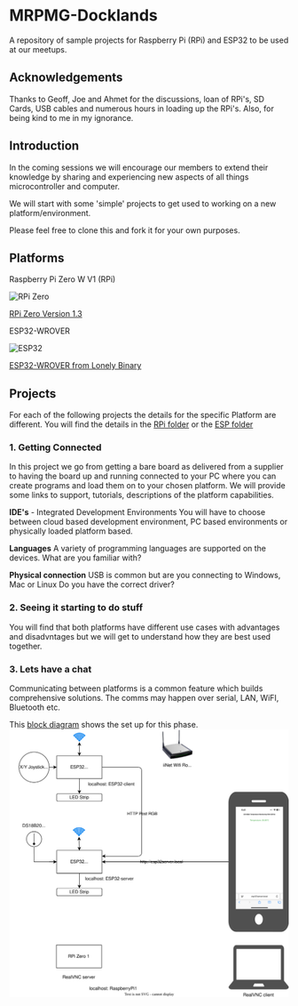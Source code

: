 # MRPMG-Docklands

A repository of sample projects for Raspberry Pi (RPi) and ESP32 to be used at our meetups.

## Acknowledgements

Thanks to Geoff, Joe and Ahmet for the discussions, loan of RPi's, SD Cards, USB cables and numerous hours in loading up the RPi's.
Also, for being kind to me in my ignorance.

## Introduction

In the coming sessions we will encourage our members to extend their knowledge by sharing and experiencing new aspects of all things microcontroller and computer.

We will start with some 'simple' projects to get used to working on a new platform/environment.

Please feel free to clone this and fork it for your own purposes.

## Platforms

Raspberry Pi Zero W V1 (RPi)

![RPi Zero](/Documentation/RPi-ZERO-1.png)

[RPi Zero Version 1.3](https://www.raspberrypi.com/products/raspberry-pi-zero-w/)

ESP32-WROVER

![ESP32](/Documentation/ESP32-Wrover.png)

[ESP32-WROVER from Lonely Binary](https://lonelybinary.com/collections/esp32/products/lonely-binary-esp32-wrover-the-king-of-esp32)

## Projects

For each of the following projects the details for the specific Platform are different.  You will find the details in the [RPi folder](RPi) or the [ESP folder](ESP)

### 1. Getting Connected

In this project we go from getting a bare board as delivered from a supplier to having the board up and running connected to your PC where you can create programs and load them on to your chosen platform.
We will provide some links to support, tutorials, descriptions of the platform capabilities.

**IDE's** - Integrated Development Environments
You will have to choose between cloud based development environment, PC based environments or physically loaded platform based.

**Languages**
A variety of programming languages are supported on the devices.  What are you familiar with?

**Physical connection**
USB is common but are you connecting to Windows, Mac or Linux
Do you have the correct driver?

### 2. Seeing it starting to do stuff

You will find that both platforms have different use cases with advantages and disadvntages but we will get to understand how they are best used together.

### 3. Lets have a chat

Communicating between platforms is a common feature which builds comprehensive solutions.  The comms may happen over serial, LAN, WiFI, Bluetooth etc.

This [block diagram](Documentation/BlockDiagram.drawio.svg) shows the set up for this phase.
![3 . Let's chat](Documentation/BlockDiagram.drawio.svg)
